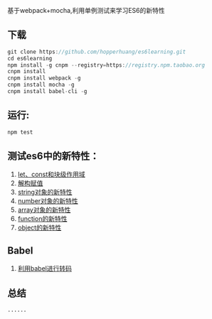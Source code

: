 基于webpack+mocha,利用单例测试来学习ES6的新特性

下载
----

```js
git clone https://github.com/hopperhuang/es6learning.git
cd es6learning
npm install -g cnpm --registry=https://registry.npm.taobao.org
cnpm install
cnpm install webpack -g
cnpm install mocha -g
cnpm install babel-cli -g
```

运行:
-----

```js
npm test
```

测试es6中的新特性：
-------------------

1.	[let、const和块级作用域](./test/let-const.js)
2.	[解构赋值](./test/destructuring.js)
3.	[string对象的新特性](./test/string.js)
4.	[number对象的新特性](./test/number.js)
5.	[array对象的新特性](./test/array.js)
6.	[function的新特性](./test/function.js)
7.	[object的新特性](./test/object.js)

Babel
----
1. [利用babel进行转码](./babel.md)

总结
----

```
......
```
